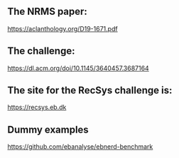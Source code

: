## The NRMS paper: 
https://aclanthology.org/D19-1671.pdf 


## The challenge:
 https://dl.acm.org/doi/10.1145/3640457.3687164


## The site for the RecSys challenge is: 
https://recsys.eb.dk

## Dummy examples
https://github.com/ebanalyse/ebnerd-benchmark

